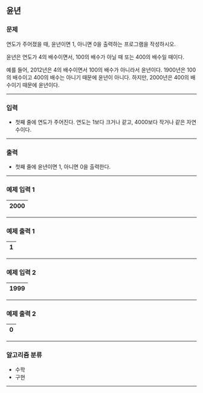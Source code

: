 윤년
-------------
### 문제

연도가 주어졌을 때, 윤년이면 1, 아니면 0을 출력하는 프로그램을 작성하시오.

윤년은 연도가 4의 배수이면서, 100의 배수가 아닐 때 또는 400의 배수일 때이다.

예를 들어, 2012년은 4의 배수이면서 100의 배수가 아니라서 윤년이다. 1900년은 100의 배수이고 400의 배수는 아니기 때문에 윤년이 아니다. 하지만, 2000년은 400의 배수이기 때문에 윤년이다.

- - -

### 입력
* 첫째 줄에 연도가 주어진다. 연도는 1보다 크거나 같고, 4000보다 작거나 같은 자연수이다.

- - -

### 출력
* 첫째 줄에 윤년이면 1, 아니면 0을 출력한다.

- - -

### 예제 입력 1
|2000|
|:---|

- - -

### 예제 출력 1
|1|
|:---|

- - -

### 예제 입력 2
|1999|
|:---|

- - -

### 예제 출력 2
|0|
|:---|

- - -

### 알고리즘 분류
* 수학
* 구현

- - -